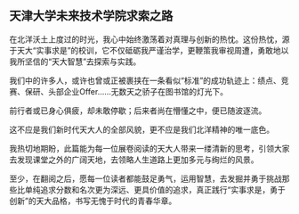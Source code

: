 ## 天津大学未来技术学院求索之路

在北洋沃土上度过的时光，我心中始终激荡着对真理与创新的热忱。这份热忱，源于天大“实事求是”的校训，它不仅砥砺我严谨治学，更鞭策我审视周遭，勇敢地以我所坚信的“天大智慧”去探索与实践。

我们中的许多人，或许也曾或正被裹挟在一条看似“标准”的成功轨迹上：绩点、竞赛、保研、头部企业Offer……无数天之骄子在图书馆的灯光下。

前行者或已身心俱疲，却未敢停歇；后来者尚在懵懂之中，便已随波逐流。

这不应是我们新时代天大人的全部风貌，更不应是我们北洋精神的唯一底色。

我热切地期盼，此篇能为每一位展卷阅读的天大人带来一缕清新的思考，引领大家去发现课堂之外的广阔天地，去领略人生道路上更加多元与绚烂的风景。

至少，在翻阅之后，愿每一位读者都能鼓足勇气，运用智慧，去发掘并勇于挑战那些比单纯追求分数和名次更为深远、更具价值的追求，真正践行“实事求是，勇于创新”的天大品格，书写无愧于时代的青春华章。
